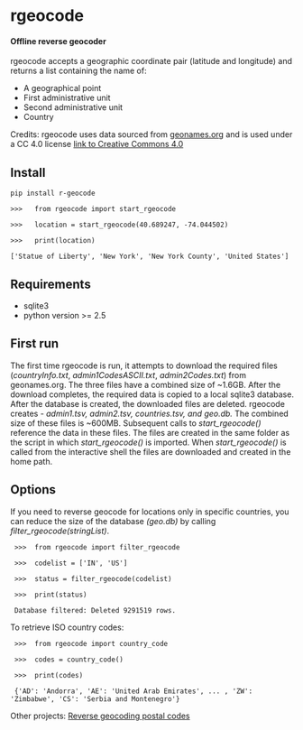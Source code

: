 # rgeocode
#### Offline reverse geocoder

rgeocode accepts a geographic coordinate pair (latitude and longitude) and returns a list containing the name of:

*	A geographical point
*	First administrative unit
*	Second administrative unit
*	Country

Credits: rgeocode uses data sourced from [geonames.org](https://www.geonames.org/) and is used under a CC 4.0 license [link to Creative Commons 4.0](https://creativecommons.org/licenses/by/4.0/)

## Install

    pip install r-geocode
   
    >>>   from rgeocode import start_rgeocode
     
    >>>   location = start_rgeocode(40.689247, -74.044502)
     
    >>>   print(location)
        
    ['Statue of Liberty', 'New York', 'New York County', 'United States']


## Requirements

*	sqlite3
*	python version >= 2.5

## First run

The first time rgeocode is run, it attempts to download the required files (*countryInfo.txt*, 
*admin1CodesASCII.txt*, *admin2Codes.txt*) from geonames.org. The three files have a combined size of ~1.6GB. After the download completes, the required data is copied to a local sqlite3 database. After the database is created, the downloaded files are deleted. rgeocode creates - *admin1.tsv, admin2.tsv, countries.tsv, and geo.db.* The combined size of these files is ~600MB. Subsequent calls to *start_rgeocode()* reference the data in these files. The files are created in the same folder as the script in which *start_rgeocode()* is imported. When *start_rgeocode()* is called from the interactive shell the files are downloaded and created in the home path.

##  Options

If you need to reverse geocode for locations only in specific countries, you can reduce the size of the database *(geo.db)* by calling *filter_rgeocode(stringList)*. 

     >>>  from rgeocode import filter_rgeocode
     
     >>>  codelist = ['IN', 'US']
     
     >>>  status = filter_rgeocode(codelist)
     
     >>>  print(status)
     
     Database filtered: Deleted 9291519 rows.


To retrieve ISO country codes:

     >>>  from rgeocode import country_code
     
     >>>  codes = country_code()
                                                                                                                 
     >>>  print(codes)
     
     {'AD': 'Andorra', 'AE': 'United Arab Emirates', ... , 'ZW': 'Zimbabwe', 'CS': 'Serbia and Montenegro'}

Other projects: [Reverse geocoding postal codes](https://pypi.org/project/r-gpocode/)